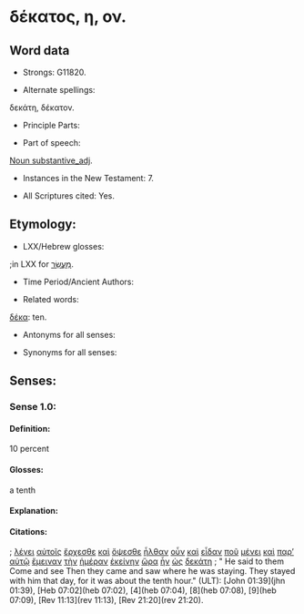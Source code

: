 # δέκατος, η, ον.

<!-- Status: S2=NeedsFinalCheck -->
<!-- Lexica used for edits:   -->

## Word data

* Strongs: G11820.


* Alternate spellings: 

δεκάτη, δέκατον.

* Principle Parts: 

* Part of speech:

[Noun substantive_adj](http://ugg.readthedocs.io/en/latest/noun_substantive_adj.html).

* Instances in the New Testament: 7.

* All Scriptures cited: Yes.

## Etymology: 

* LXX/Hebrew glosses: 

;in LXX for [מַעֲשֵׂר](//en-uhal/H4643).

* Time Period/Ancient Authors: 

* Related words:

[δέκα](../G11760/01.md): ten.

* Antonyms for all senses:

* Synonyms for all senses: 


## Senses:


### Sense  1.0: 

#### Definition: 

10 percent

#### Glosses: 

a tenth

#### Explanation: 


#### Citations: 

; [λέγει](../G30040/01.md) [αὐτοῖς](../G08460/01.md) [ἔρχεσθε](../G20640/01.md) [καὶ](../G25320/01.md) [ὄψεσθε](../G37080/01.md) [ἦλθαν](../G20640/01.md) [οὖν](../G37670/01.md) [καὶ](../G25320/01.md) [εἶδαν](../G37080/01.md) [ποῦ](../G42260/01.md) [μένει](../G33060/01.md) [καὶ](../G25320/01.md) [παρ’](../G38440/01.md) [αὐτῷ](../G08460/01.md) [ἔμειναν](../G33060/01.md) [τὴν](../G35880/01.md) [ἡμέραν](../G22500/01.md) [ἐκείνην](../G15650/01.md) [ὥρα](../G56100/01.md) [ἦν](../G99999/01.md) [ὡς](../G56130/01.md) [δεκάτη](../G11820/01.md)
; " He said to them Come and see Then they came and saw where he was staying. They stayed with him that day, for it was about the tenth hour." (ULT): 
[John 01:39](jhn 01:39), [Heb 07:02](heb 07:02), [4](heb 07:04), [8](heb 07:08), [9](heb 07:09), [Rev 11:13](rev 11:13), [Rev 21:20](rev 21:20).
